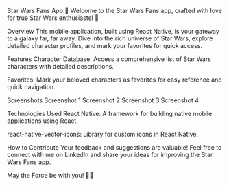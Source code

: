 Star Wars Fans App
🌌 Welcome to the Star Wars Fans app, crafted with love for true Star Wars enthusiasts! 🌠

Overview
This mobile application, built using React Native, is your gateway to a galaxy far, far away. Dive into the rich universe of Star Wars, explore detailed character profiles, and mark your favorites for quick access.

Features
Character Database: Access a comprehensive list of Star Wars characters with detailed descriptions.

Favorites: Mark your beloved characters as favorites for easy reference and quick navigation.

Screenshots
Screenshot 1
Screenshot 2
Screenshot 3
Screenshot 4

Technologies Used
React Native: A framework for building native mobile applications using React.

react-native-vector-icons: Library for custom icons in React Native.

How to Contribute
Your feedback and suggestions are valuable! Feel free to connect with me on LinkedIn and share your ideas for improving the Star Wars Fans app.

May the Force be with you! 🚀🌌
